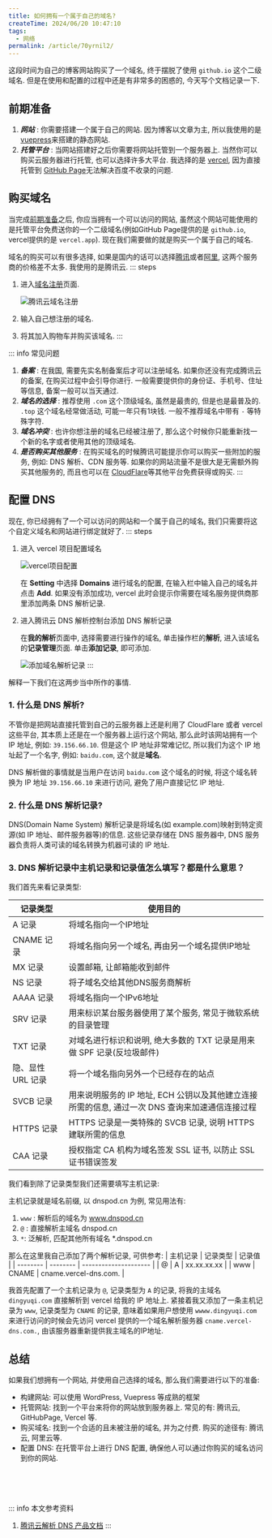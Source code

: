 ```yaml
---
title: 如何拥有一个属于自己的域名?
createTime: 2024/06/20 10:47:10
tags:
  - 网络
permalink: /article/70yrnil2/
---
```

这段时间为自己的博客网站购买了一个域名, 终于摆脱了使用 `github.io` 这个二级域名. 但是在使用和配置的过程中还是有非常多的困惑的, 今天写个文档记录一下.
<!-- more -->

## 前期准备
1. ***网站*** : 你需要搭建一个属于自己的网站. 因为博客以文章为主, 所以我使用的是 [vuepress](https://vuepress.vuejs.org/)来搭建的静态网站.
2. ***托管平台*** : 当网站搭建好之后你需要将网站托管到一个服务器上. 当然你可以购买云服务器进行托管, 也可以选择许多大平台. 我选择的是 [vercel](https://vercel.com/), 因为直接托管到 [GitHub Page](https://docs.github.com/zh/pages/getting-started-with-github-pages)无法解决百度不收录的问题.

## 购买域名
当完成[前期准备](#前期准备)之后, 你应当拥有一个可以访问的网站, 虽然这个网站可能使用的是托管平台免费送你的一个二级域名(例如GitHub Page提供的是 `github.io`, vercel提供的是 `vercel.app`). 现在我们需要做的就是购买一个属于自己的域名.

域名的购买可以有很多选择, 如果是国内的话可以选择[腾讯](https://cloud.tencent.com/)或者[阿里](https://cn.aliyun.com/), 这两个服务商的价格差不太多. 我使用的是腾讯云.
::: steps
1. 进入[域名注册](https://dnspod.cloud.tencent.com/)页面.
   
      ![腾讯云域名注册](/illustration/sign-up-domain.png)
2. 输入自己想注册的域名. 
   
3. 将其加入购物车并购买该域名.
:::

::: info 常见问题
1. ***备案*** : 在我国, 需要先实名制备案后才可以注册域名. 如果你还没有完成腾讯云的备案, 在购买过程中会引导你进行. 一般需要提供你的身份证、手机号、住址等信息, 备案一般可以当天通过.
2. ***域名的选择*** : 推荐使用 `.com` 这个顶级域名, 虽然是最贵的, 但是也是最普及的. `.top` 这个域名经常做活动, 可能一年只有1块钱. 一般不推荐域名中带有 `-` 等特殊字符.
3. ***域名冲突*** : 也许你想注册的域名已经被注册了, 那么这个时候你只能重新找一个新的名字或者使用其他的顶级域名.
4. ***是否购买其他服务*** : 在购买域名的时候腾讯可能提示你可以购买一些附加的服务, 例如: DNS 解析、CDN 服务等. 如果你的网站流量不是很大是无需额外购买其他服务的, 而且也可以在 [CloudFlare](https://www.cloudflare.com/zh-cn/)等其他平台免费获得或购买.
:::

## 配置 DNS
现在, 你已经拥有了一个可以访问的网站和一个属于自己的域名, 我们只需要将这个自定义域名和网站进行绑定就好了.
::: steps
1. 进入 vercel 项目配置域名
   
      ![vercel项目配置](/illustration/vercel-project-settings.png)

      在 **Setting** 中选择 **Domains** 进行域名的配置, 在输入栏中输入自己的域名并点击 **Add**. 如果没有添加成功, vercel 此时会提示你需要在域名服务提供商那里添加两条 DNS 解析记录.
2. 进入腾讯云 DNS 解析控制台添加 DNS 解析记录
   
      在**我的解析**页面中, 选择需要进行操作的域名, 单击操作栏的**解析**, 进入该域名的**记录管理**页面. 单击**添加记录**, 即可添加.
      
      ![添加域名解析记录](/illustration/add-domain-dns.png)
:::

解释一下我们在这两步当中所作的事情.
### 1. 什么是 DNS 解析?
不管你是把网站直接托管到自己的云服务器上还是利用了 CloudFlare 或者 vercel 这些平台, 其本质上还是在一个服务器上运行这个网站, 那么此时该网站拥有一个 IP 地址, 例如: `39.156.66.10`. 但是这个 IP 地址非常难记忆, 所以我们为这个 IP 地址起了一个名字, 例如: `baidu.com`, 这个就是**域名**.

DNS 解析做的事情就是当用户在访问 `baidu.com` 这个域名的时候, 将这个域名转换为 IP 地址 `39.156.66.10` 来进行访问, 避免了用户直接记忆 IP 地址.

### 2. 什么是 DNS 解析记录?
DNS(Domain Name System) 解析记录是将域名(如 example.com)映射到特定资源(如 IP 地址、邮件服务器等)的信息. 这些记录存储在 DNS 服务器中, DNS 服务器负责将人类可读的域名转换为机器可读的 IP 地址. 

### 3. DNS 解析记录中主机记录和记录值怎么填写？都是什么意思？
我们首先来看记录类型:

| 记录类型          | 使用目的                                                                                        |
| ----------------- | ----------------------------------------------------------------------------------------------- |
| A 记录            | 将域名指向一个IP地址                                                                            |
| CNAME 记录        | 将域名指向另一个域名, 再由另一个域名提供IP地址                                                  |
| MX 记录           | 设置邮箱, 让邮箱能收到邮件                                                                      |
| NS 记录           | 将子域名交给其他DNS服务商解析                                                                   |
| AAAA 记录         | 将域名指向一个IPv6地址                                                                          |
| SRV 记录          | 用来标识某台服务器使用了某个服务, 常见于微软系统的目录管理                                      |
| TXT 记录          | 对域名进行标识和说明, 绝大多数的 TXT 记录是用来做 SPF 记录(反垃圾邮件)                          |
| 隐、显性 URL 记录 | 将一个域名指向另外一个已经存在的站点                                                            |
| SVCB 记录         | 用来说明服务的 IP 地址, ECH 公钥以及其他建立连接所需的信息, 通过一次 DNS 查询来加速通信连接过程 |
| HTTPS 记录        | HTTPS 记录是一类特殊的 SVCB 记录, 说明 HTTPS 建联所需的信息                                     |
| CAA 记录          | 授权指定 CA 机构为域名签发 SSL 证书, 以防止 SSL 证书错误签发                                    |

我们看到除了记录类型我们还需要填写主机记录:

主机记录就是域名前缀, 以 dnspod.cn 为例, 常见用法有: 

1. `www` : 解析后的域名为 www.dnspod.cn
2. `@` : 直接解析主域名 dnspod.cn
3. `*`: 泛解析, 匹配其他所有域名 *.dnspod.cn

那么在这里我自己添加了两个解析记录, 可供参考:
| 主机记录 | 记录类型 | 记录值                |
| -------- | -------- | --------------------- |
| @        | A        | xx.xx.xx.xx           |
| www     | CNAME    | cname.vercel-dns.com. |

我首先配置了一个主机记录为 `@`, 记录类型为 `A` 的记录, 将我的主域名 `dingyuqi.com` 直接解析到 vercel 给我的 IP 地址上. 紧接着我又添加了一条主机记录为 `www`, 记录类型为 `CNAME` 的记录, 意味着如果用户想使用 `wwww.dingyuqi.com` 来进行访问的时候会先访问 vercel 提供的一个域名解析服务器 `cname.vercel-dns.com.`, 由该服务器重新提供我主域名的IP地址.

## 总结
如果我们想拥有一个网站, 并使用自己选择的域名, 那么我们需要进行以下的准备:

- 构建网站: 可以使用 WordPress, Vuepress 等成熟的框架
- 托管网站: 找到一个平台来将你的网站放到服务器上. 常见的有: 腾讯云, GitHubPage, Vercel 等.
- 购买域名: 找到一个合适的且未被注册的域名, 并为之付费. 购买的途径有: 腾讯云, 阿里云等.
- 配置 DNS: 在托管平台上进行 DNS 配置, 确保他人可以通过你购买的域名访问到你的网站.


<br /><br /><br />

::: info 本文参考资料
1. [腾讯云解析 DNS 产品文档](https://cloud.tencent.com/document/product/302/38661)
:::